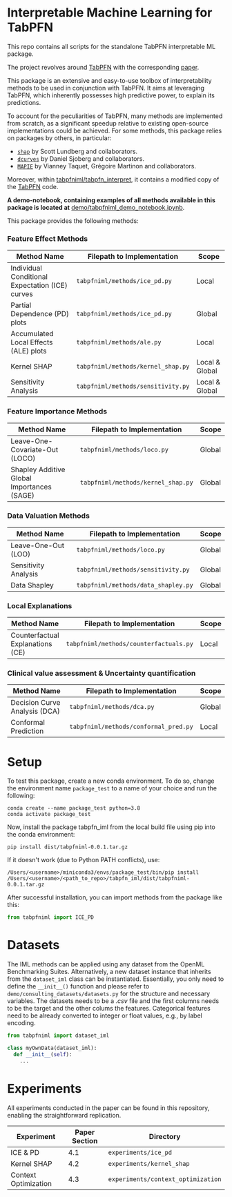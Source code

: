 # Interpretable Machine Learning for TabPFN

This repo contains all scripts for the standalone TabPFN interpretable ML package.

The project revolves around [TabPFN](https://github.com/automl/TabPFN) with the corresponding [paper](https://arxiv.org/pdf/2207.01848.pdf).

This package is an extensive and easy-to-use toolbox of interpretability methods to be used in conjunction with TabPFN. It aims at leveraging TabPFN, which inherently possesses high predictive power, to explain its predictions.

To account for the peculiarities of TabPFN, many methods are implemented from scratch, as a significant speedup relative to existing open-source implementations could be achieved. For some methods, this package relies on packages by others, in particular: 
- [`shap`](https://github.com/shap/shap) by Scott Lundberg and collaborators.
- [`dcurves`](https://github.com/ddsjoberg/dcurves) by Daniel Sjoberg and collaborators.
- [`MAPIE`](https://github.com/scikit-learn-contrib/MAPIE) by Vianney Taquet, Grégoire Martinon and collaborators.

Moreover, within [tabpfniml/tabpfn_interpret](tabpfniml/tabpfn_interpret), it contains a modified copy of the [TabPFN](https://github.com/automl/TabPFN) code.

**A demo-notebook, containing examples of all methods available in this package is located at** [demo/tabpfniml_demo_notebook.ipynb](demo/tabpfniml_demo_notebook.ipynb).

This package provides the following methods:

### Feature Effect Methods
| Method Name                                   | Filepath to Implementation            | Scope           |
|-----------------------------------------------|---------------------------------------|-----------------|
| Individual Conditional Expectation (ICE) curves | `tabpfniml/methods/ice_pd.py`         | Local           |
| Partial Dependence (PD) plots                | `tabpfniml/methods/ice_pd.py`          | Global          |
| Accumulated Local Effects (ALE) plots        | `tabpfniml/methods/ale.py`             | Local           |
| Kernel SHAP                                  | `tabpfniml/methods/kernel_shap.py`     | Local & Global  |
| Sensitivity Analysis                         | `tabpfniml/methods/sensitivity.py`     | Local & Global  |


### Feature Importance Methods
| Method Name                             | Filepath to Implementation          | Scope   |
|-----------------------------------------|--------------------------------------|---------|
| Leave-One-Covariate-Out (LOCO)          | `tabpfniml/methods/loco.py`          | Global  |
| Shapley Additive Global Importances (SAGE) | `tabpfniml/methods/kernel_shap.py`    | Global  |



### Data Valuation Methods
| Method Name                            | Filepath to Implementation            | Scope   |
|----------------------------------------|----------------------------------------|---------|
| Leave-One-Out (LOO)                    | `tabpfniml/methods/loco.py`            | Global  |
| Sensitivity Analysis                   | `tabpfniml/methods/sensitivity.py`     | Global  |
| Data Shapley                           | `tabpfniml/methods/data_shapley.py`    | Global  |


### Local Explanations
| Method Name                           | Filepath to Implementation          | Scope  |
|---------------------------------------|--------------------------------------|--------|
| Counterfactual Explanations (CE)      | `tabpfniml/methods/counterfactuals.py` | Local  |



### Clinical value assessment & Uncertainty quantification
| Method Name                           | Filepath to Implementation          | Scope   |
|---------------------------------------|--------------------------------------|---------|
| Decision Curve Analysis (DCA)         | `tabpfniml/methods/dca.py`           | Global  |
| Conformal Prediction                  | `tabpfniml/methods/conformal_pred.py` | Local   |



# Setup

To test this package, create a new conda environment. To do so, change the environment name `package_test` to a name of your choice and run the following:
```shell
conda create --name package_test python=3.8
conda activate package_test
```
Now, install the package tabpfn_iml from the local build file using pip into the conda environment:

```shell
pip install dist/tabpfniml-0.0.1.tar.gz
```

If it doesn't work (due to Python PATH conflicts), use:

```shell
/Users/<username>/miniconda3/envs/package_test/bin/pip install /Users/<username>/<path_to_repo>/tabpfn_iml/dist/tabpfniml-0.0.1.tar.gz
```
After successful installation, you can import methods from the package like this:
```python
from tabpfniml import ICE_PD
```

# Datasets

The IML methods can be applied using any dataset from the OpenML Benchmarking Suites. Alternatively, a new dataset instance that inherits from the `dataset_iml` class can be instantiated. Essentially, you only need to define the `__init__()` function and please refer to `demo/consulting_datasets/datasets.py` for the structure and necessary variables. The datasets needs to be a *.csv* file and the first columns needs to be the target and the other colums the features. Categorical features need to be already converted to integer or float values, e.g., by label encoding.

```python
from tabpfniml import dataset_iml

class myOwnData(dataset_iml):
  def __init__(self):
    ...

```

# Experiments

All experiments conducted in the paper can be found in this repository, enabling the straightforward replication.

| Experiment                 | Paper Section    | Directory                            |
|----------------------------|------------------|--------------------------------------|
| ICE & PD                   | 4.1              | `experiments/ice_pd`                 |
| Kernel SHAP                | 4.2              | `experiments/kernel_shap`            |
| Context Optimization       | 4.3              | `experiments/context_optimization`   |
